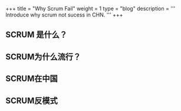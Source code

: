 +++
title = "Why Scrum Fail"
weight = 1
type = "blog"
description = '''
Introduce why scrum not sucess in CHN.
'''
+++

## SCRUM 是什么？

## SCRUM为什么流行？

## SCRUM在中国

## SCRUM反模式